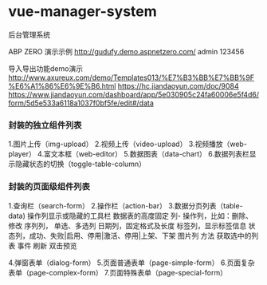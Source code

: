 # vue-manager-system
后台管理系统

ABP ZERO 演示示例
http://gudufy.demo.aspnetzero.com/
admin
123456

导入导出功能demo演示
http://www.axureux.com/demo/Templates013/%E7%B3%BB%E7%BB%9F%E6%A1%86%E6%9E%B6.html
https://hc.jiandaoyun.com/doc/9084
https://www.jiandaoyun.com/dashboard/app/5e030905c24fa60006e5f4d6/form/5d5e533a6118a1037f0bf5fe/edit#/data


### 封装的独立组件列表
1.图片上传（img-upload）
2.视频上传（video-upload）
3.视频播放（web-player）
4.富文本框（web-editor）
5.数据图表（data-chart）
6.数据列表栏显示隐藏状态的切换（toggle-table-column）

### 封装的页面级组件列表
1.查询栏（search-form）
2.操作栏（action-bar）
3.数据分页列表（table-data)
    操作列显示或隐藏的工具栏
    数据表的高度固定
    列-
        操作列，比如：删除、修改
        序列列，
        单选、多选列
        日期列，固定格式及长度
        标签列，显示标签信息
        状态列，成功、失败|启用、停用|激活、停用|上架、下架
        图片列
    方法
        获取选中的列表
    事件
        刷新
        双击预览

4.弹窗表单（dialog-form）
5.页面普通表单（page-simple-form）
6.页面复杂表单（page-complex-form）
7.页面特殊表单（page-special-form）
